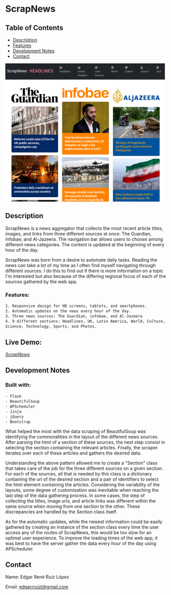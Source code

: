 # ScrapNews
 

## Table of Contents

- [Description](#description)
- [Features](#features)
- [Development Notes](#development-notes)
- [Contact](#contact)

![Alt text](/screenshots/screenshot_1.png?raw=true "Optional Title")

## Description

ScrapNews is a news aggregator that collects the most recent article titles, images, and links from three different sources at once: The Guardian, infobae, and Al-Jazeera. The navigation bar allows users to choose among different news categories. The content is updated at the beginning of every hour of the day.

ScrapNews was born from a desire to automate daily tasks. Reading the news can take a lot of my time as I often find myself navigating through different sources. I do this to find out if there is more information on a topic I'm interested but also because of the differing regional focus of each of the sources gathered by the web app.

### Features:
    1. Responsive design for HD screens, tablets, and smartphones.
    2. Automatic updates on the news every hour of the day.
    3. Three news sources: The Guardian, infobae, and Al-Jazeera
    4. 9 different sections: Headlines, UK, Latin America, World, Culture, Science, Technology, Sports, and Photos.

## Live Demo:

[*ScrapNews*](https://scrapnews.herokuapp.com/)

## Development Notes

### Built with:
    - Flask
    - BeautifulSoup
    - APScheduler
    - Jinja
    - jQuery
    - Bootstrap

What helped the most with the data scraping of BeautifulSoup was identifying the commonalities in the layout of the different news sources. After parsing the html of a section of these sources, the next step consist in selecting the section containing the relevant articles. Finally, the scraper iterates over each of these articles and gathers the desired data. 

Understanding the above pattern allowed me to create a "Section" class that takes care of the job for the three different sources on a given section. For each of the sources, all that is needed by this class is a dictionary containing the url of the desired section and a pair of identifiers to select the html element containing the articles. Considering the variability of the layouts, some degree of customisation was inevitable when reaching the last step of the data gathering process. In some cases, the step of collecting the titles, image urls, and article links was different within the same source when moving from one section to the other. These discrepancies are handled by the Section class itself.

As for the automatic updates, while the newest information could be easily gathered by creating an instance of the section class every time the user access any of the routes of ScrapNews, this would be too slow for an optimal user experience. To improve the loading times of the web app, it was best to have the server gather the data every hour of the day using APScheduler.


## Contact

 Name: Edgar René Ruiz López

 Email: [edgarrruizl@gmail.com](edgarrruizl@gmail.com)

